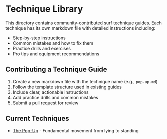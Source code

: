 # Technique Library

This directory contains community-contributed surf technique guides. Each technique has its own markdown file with detailed instructions including:

- Step-by-step instructions
- Common mistakes and how to fix them
- Practice drills and exercises
- Pro tips and equipment recommendations

## Contributing a Technique Guide

1. Create a new markdown file with the technique name (e.g., `pop-up.md`)
2. Follow the template structure used in existing guides
3. Include clear, actionable instructions
4. Add practice drills and common mistakes
5. Submit a pull request for review

## Current Techniques

- [The Pop-Up](pop-up.md) - Fundamental movement from lying to standing
